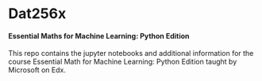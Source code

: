 # Dat256x
#### Essential Maths for Machine Learning: Python Edition 


This repo contains the jupyter notebooks and additional information for the course Essential Math for Machine Learning: Python Edition taught by Microsoft on Edx.
